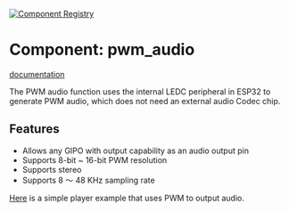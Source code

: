 [![Component Registry](https://components.espressif.com/components/espressif/pwm_audio/badge.svg)](https://components.espressif.com/components/espressif/pwm_audio)

# Component: pwm_audio

[documentation](https://docs.espressif.com/projects/esp-iot-solution/en/latest/audio/pwm_audio.html)

The PWM audio function uses the internal LEDC peripheral in ESP32 to generate PWM audio, which does not need an external audio Codec chip.

## Features

- Allows any GIPO with output capability as an audio output pin
- Supports 8-bit ~ 16-bit PWM resolution
- Supports stereo
- Supports 8 ～ 48 KHz sampling rate

[Here](https://github.com/espressif/esp-iot-solution/tree/master/examples/audio/wav_player) is a simple player example that uses PWM to output audio.
